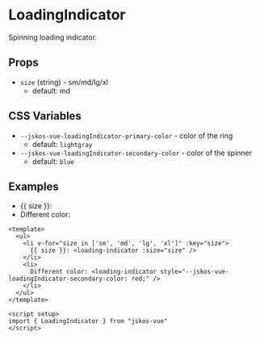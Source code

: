 # LoadingIndicator
Spinning loading indicator.

## Props
- `size` (string) - sm/md/lg/xl
  - default: md

## CSS Variables
- `--jskos-vue-loadingIndicator-primary-color` - color of the ring
  - default: `lightgray`
- `--jskos-vue-loadingIndicator-secondary-color` - color of the spinner
  - default: `blue`

## Examples

<script setup>
import LoadingIndicator from "../../src/components/LoadingIndicator.vue"
</script>

<ul>
  <li v-for="size in ['sm', 'md', 'lg', 'xl']" :key="size">
    {{ size }}: <loading-indicator :size="size" />
  </li>
  <li>
    Different color: <loading-indicator style="--jskos-vue-loadingIndicator-secondary-color: red;" />
  </li>
</ul>

```vue
<template>
  <ul>
    <li v-for="size in ['sm', 'md', 'lg', 'xl']" :key="size">
      {{ size }}: <loading-indicator :size="size" />
    </li>
    <li>
      Different color: <loading-indicator style="--jskos-vue-loadingIndicator-secondary-color: red;" />
    </li>
  </ul>
</template>

<script setup>
import { LoadingIndicator } from "jskos-vue"
</script>
```
